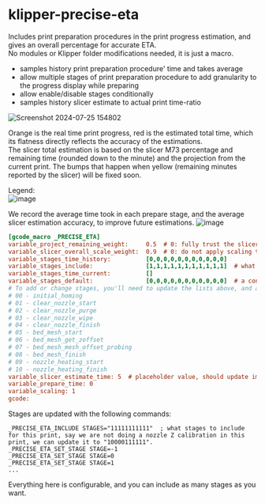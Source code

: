 # klipper-precise-eta
Includes print preparation procedures in the print progress estimation, and gives an overall percentage for accurate ETA.\
No modules or Klipper folder modifications needed, it is just a macro.

- samples history print preparation procedure' time and takes average
- allow multiple stages of print preparation procedure to add granularity to the progress display while preparing
- allow enable/disable stages conditionally
- samples history slicer estimate to actual print time-ratio

![Screenshot 2024-07-25 154802](https://github.com/user-attachments/assets/6888220a-1bc7-47d5-8a0c-c0bcf74d329c)

Orange is the real time print progress, red is the estimated total time, which its flatness directly reflects the accuracy of the estimations. \
The slicer total estimation is based on the slicer M73 percentage and remaining time (rounded down to the minute) and the projection from the current print. The bumps that happen when yellow (remaining minutes reported by the slicer) will be fixed soon.

Legend:\
![image](https://github.com/user-attachments/assets/51d68a42-8f12-4801-bed0-67c1a3283d5a)

We record the average time took in each prepare stage, and the average slicer estimation accuracy, to improve future estimations.
![image](https://github.com/user-attachments/assets/59000595-b91d-4748-a1dc-d262a7afe42c)

```cfg
[gcode_macro _PRECISE_ETA]
variable_project_remaining_weight:     0.5  # 0: fully trust the slicer's remaining time estimate ;  1: scale the current printed percentage to actual time ratio to the rest of the print (the weight will be further scaled by P(2-P) to give low weight when the percentage is low)
variable_slicer_overall_scale_weight:  0.9  # 0: do not apply scaling to the slicer estimates ;  1: apply the scaling factor obtained from previous prints
variable_stages_time_history:          [0,0,0,0,0,0,0,0,0,0,0]
variable_stages_include:               [1,1,1,1,1,1,1,1,1,1,1]  # what stages to include in the estimation. this is also the stage times that will be added to the history
variable_stages_time_current:          []
variable_stages_default:               [0,0,0,0,0,0,0,0,0,0,0]  # a constant value for macros to set their defaults
# To add or change stages, you'll need to update the lists above, and all _PRECISE_ETA_SET_STAGE / _PRECISE_ETA_INCLUDE references. Make sure the last stage is always set.
# 00 - initial_homing
# 01 - clear_nozzle_start
# 02 - clear_nozzle_purge
# 03 - clear_nozzle_wipe
# 04 - clear_nozzle_finish
# 05 - bed_mesh_start
# 06 - bed_mesh_get_zoffset
# 07 - bed_mesh_mesh_offset_probing
# 08 - bed_mesh_finish
# 09 - nozzle_heating_start
# 10 - nozzle_heating_finish
variable_slicer_estimate_time: 5  # placeholder value, should update immediately after a file is selected
variable_prepare_time: 0
variable_scaling: 1
gcode:
```

Stages are updated with the following commands:
```gcode
_PRECISE_ETA_INCLUDE STAGES="11111111111"  ; what stages to include for this print, say we are not doing a nozzle Z calibration in this print, we can update it to "10000111111". 
_PRECISE_ETA_SET_STAGE STAGE=-1
_PRECISE_ETA_SET_STAGE STAGE=0
_PRECISE_ETA_SET_STAGE STAGE=1
...
```

Everything here is configurable, and you can include as many stages as you want.
